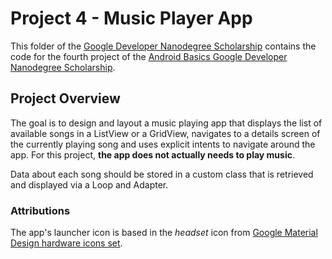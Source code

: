 # Project 4 - Music Player App

This folder of the [Google Developer Nanodegree Scholarship](https://github.com/EnduranceCode/GoogleDeveloperNanodegreeScholarship/tree/master) contains the code for the fourth project of the [Android Basics Google Developer Nanodegree Scholarship](https://sites.google.com/knowlabs.com/gdnd2017).

## Project Overview

The goal is to design and layout a music playing app that displays the list of available songs in a ListView or a GridView, navigates to a details screen of the currently playing song and uses explicit intents to navigate around the app. For this project, **the app does not actually needs to play music**.

Data about each song should be stored in a custom class that is retrieved and displayed via a Loop and Adapter.

### Attributions

The app's launcher icon is based in the *headset* icon from [Google Material Design hardware icons set](https://material.io/tools/icons/?style=baseline). 
